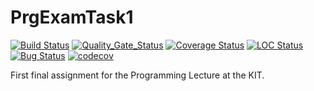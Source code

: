 # PrgExamTask1
[![Build Status](https://travis-ci.org/Oberacda/PrgExamTask1.svg?branch=master)](https://travis-ci.org/Oberacda/PrgExamTask1)
[![Quality_Gate_Status](https://sonarcloud.io/api/project_badges/measure?project=edu.kit.informatik%3APrgExamTask1&metric=alert_status)](https://sonarcloud.io/dashboard?id=edu.kit.informatik%3APrgExamTask1)
[![Coverage Status](https://sonarcloud.io/api/project_badges/measure?project=edu.kit.informatik%3APrgExamTask1&metric=coverage)](https://sonarcloud.io/dashboard?id=edu.kit.informatik%3APrgExamTask1)
[![LOC Status](https://sonarcloud.io/api/project_badges/measure?project=edu.kit.informatik%3APrgExamTask1&metric=ncloc)](https://sonarcloud.io/dashboard?id=edu.kit.informatik%3APrgExamTask1)
[![Bug Status](https://sonarcloud.io/api/project_badges/measure?project=edu.kit.informatik%3APrgExamTask1&metric=bugs)](https://sonarcloud.io/dashboard?id=edu.kit.informatik%3APrgExamTask1)
[![codecov](https://codecov.io/gh/Oberacda/PrgExamTask1/branch/master/graph/badge.svg)](https://codecov.io/gh/Oberacda/PrgExamTask1)

First final assignment for the Programming Lecture at the KIT.
